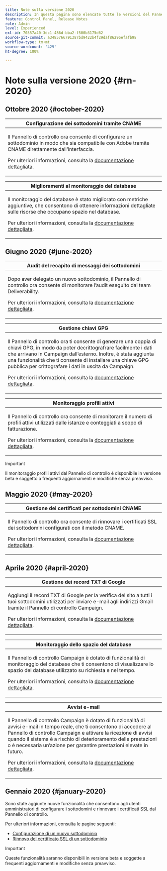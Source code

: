 ```yaml
---
title: Note sulla versione 2020
description: In questa pagina sono elencate tutte le versioni del Pannello di controllo del 2020.
feature: Control Panel, Release Notes
role: Admin
level: Experienced
exl-id: 70357a40-3dc1-486d-bba2-f500b3175d62
source-git-commit: a3485766791387bd9422b4f29daf86296efafb98
workflow-type: tm+mt
source-wordcount: '429'
ht-degree: 100%

---
```


# Note sulla versione 2020 {#rn-2020}

## Ottobre 2020 {#october-2020}

<table>
<thead>
<tr>
<th><strong>Configurazione dei sottodomini tramite CNAME</strong><br/></th>
</tr>
</thead>
<tbody>
<tr>
<td>
<p>Il Pannello di controllo ora consente di configurare un sottodominio in modo che sia compatibile con Adobe tramite CNAME direttamente dall’interfaccia.</p><p>Per ulteriori informazioni, consulta la <a href="../subdomains-certificates/using/setting-up-new-subdomain.md">documentazione dettagliata</a>.</p>
</td>
</tr>
</tbody>
</table>

<table>
<thead>
<tr>
<th><strong>Miglioramenti al monitoraggio del database</strong><br/></th>
</tr>
</thead>
<tbody>
<tr>
<td>
<p>Il monitoraggio del database è stato migliorato con metriche aggiuntive, che consentono di ottenere informazioni dettagliate sulle risorse che occupano spazio nel database.</p><p>Per ulteriori informazioni, consulta la <a href="../performance-monitoring/using/database-monitoring.md">documentazione dettagliata</a>.</p>
</td>
</tr>
</tbody>
</table>

## Giugno 2020 {#june-2020}

<table>
<thead>
<tr>
<th><strong>Audit del recapito di messaggi dei sottodomini</strong><br/></th>
</tr>
</thead>
<tbody>
<tr>
<td>
<p>Dopo aver delegato un nuovo sottodominio, il Pannello di controllo ora consente di monitorare l’audit eseguito dal team Deliverability.</p><p>Per ulteriori informazioni, consulta la <a href="../subdomains-certificates/using/setting-up-new-subdomain.md">documentazione dettagliata</a>.</p>
</td>
</tr>
</tbody>
</table>

<table>
<thead>
<tr>
<th><strong>Gestione chiavi GPG</strong><br/></th>
</tr>
</thead>
<tbody>
<tr>
<td>
<p>Il Pannello di controllo ora ti consente di generare una coppia di chiavi GPG, in modo da poter decrittografrare facilmente i dati che arrivano in Campaign dall’esterno. Inoltre, è stata aggiunta una funzionalità che ti consente di installare una chiave GPG pubblica per crittografare i dati in uscita da Campaign.</p><p>Per ulteriori informazioni, consulta la <a href="../instances-settings/using/gpg-keys-management.md">documentazione dettagliata</a>.</p>
</td>
</tr>
</tbody>
</table>

<table>
<thead>
<tr>
<th><strong>Monitoraggio profili attivi</strong><br/></th>
</tr>
</thead>
<tbody>
<tr>
<td>
<p>Il Pannello di controllo ora consente di monitorare il numero di profili attivi utilizzati dalle istanze e conteggiati a scopo di fatturazione.</p><p>Per ulteriori informazioni, consulta la <a href="../performance-monitoring/using/active-profiles-monitoring.md">documentazione dettagliata</a>.</p>
</td>
</tr>
</tbody>
</table>

>[!IMPORTANT]
>
>Il monitoraggio profili attivi dal Pannello di controllo è disponibile in versione beta e soggetto a frequenti aggiornamenti e modifiche senza preavviso.

## Maggio 2020 {#may-2020}

<table>
<thead>
<tr>
<th><strong>Gestione dei certificati per sottodomini CNAME</strong><br/></th>
</tr>
</thead>
<tbody>
<tr>
<td>
<p>Il Pannello di controllo ora consente di rinnovare i certificati SSL dei sottodomini configurati con il metodo CNAME.</p><p>Per ulteriori informazioni, consulta la <a href="../subdomains-certificates/using/renewing-subdomain-certificate.md">documentazione dettagliata</a>.</p>
</td>
</tr>
</tbody>
</table>

## Aprile 2020 {#april-2020}

<table>
<thead>
<tr>
<th><strong>Gestione dei record TXT di Google</strong><br/></th>
</tr>
</thead>
<tbody>
<tr>
<td>
<p>Aggiungi il record TXT di Google per la verifica del sito a tutti i tuoi sottodomini utilizzati per inviare e-mail agli indirizzi Gmail tramite il Pannello di controllo Campaign.</p><p>Per ulteriori informazioni, consulta la <a href="../subdomains-certificates/using/managing-txt-records.md">documentazione dettagliata</a>.</p>
</td>
</tr>
</tbody>
</table>

<table>
<thead>
<tr>
<th><strong>Monitoraggio dello spazio del database</strong><br/></th>
</tr>
</thead>
<tbody>
<tr>
<td>
<p>Il Pannello di controllo Campaign è dotato di funzionalità di monitoraggio del database che ti consentono di visualizzare lo spazio del database utilizzato su richiesta e nel tempo.</p><p>Per ulteriori informazioni, consulta la <a href="../performance-monitoring/using/database-monitoring.md">documentazione dettagliata</a>.</p>
</td>
</tr>
</tbody>
</table>

<table>
<thead>
<tr>
<th><strong>Avvisi e-mail</strong><br/></th>
</tr>
</thead>
<tbody>
<tr>
<td>
<p>Il Pannello di controllo Campaign è dotato di funzionalità di avvisi e-mail in tempo reale, che ti consentono di accedere al Pannello di controllo Campaign e attivare la ricezione di avvisi quando il sistema è a rischio di deterioramento delle prestazioni o è necessaria un’azione per garantire prestazioni elevate in futuro.</p><p>Per ulteriori informazioni, consulta la <a href="../performance-monitoring/using/email-alerting.md">documentazione dettagliata</a>.</p>
</td>
</tr>
</tbody>
</table>

## Gennaio 2020 {#january-2020}

Sono state aggiunte nuove funzionalità che consentono agli utenti amministratori di configurare i sottodomini e rinnovare i certificati SSL dal Pannello di controllo.

Per ulteriori informazioni, consulta le pagine seguenti:
* [Configurazione di un nuovo sottodominio](../subdomains-certificates/using/setting-up-new-subdomain.md)
* [Rinnovo del certificato SSL di un sottodominio](../subdomains-certificates/using/renewing-subdomain-certificate.md)

>[!IMPORTANT]
>
>Queste funzionalità saranno disponibili in versione beta e soggette a frequenti aggiornamenti e modifiche senza preavviso.
